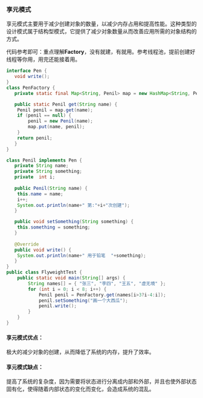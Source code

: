 ### 享元模式

享元模式主要用于减少创建对象的数量，以减少内存占用和提高性能。这种类型的设计模式属于结构型模式，它提供了减少对象数量从而改善应用所需的对象结构的方式。

代码参考即可：重点理解**Factory**，没有就建，有就用。参考线程池，提前创建好线程等你用，用完还能接着用。

```java
interface Pen {
   void write();
}
class PenFactory {
   private static final Map<String, Penil> map = new HashMap<String, Penil>();

   public static Penil get(String name) {
   	Penil penil = map.get(name);
   	if (penil == null) {
   		penil = new Penil(name);
   		map.put(name, penil);
   	}
   	return penil;
   }
}

class Penil implements Pen {
   private String name;
   private String something; 
   private  int i;
   
   public Penil(String name) {
   	this.name = name;
   	i++;
   	System.out.println(name+" 第:"+i+"次创建");
   }

   public void setSomething(String something) {
   	this.something = something;
   }
   
   @Override
   public void write() {
   	System.out.println(name+" 用于铅笔  "+something);
   }
}
public class FlyweightTest {
	public static void main(String[] args) {
		String names[] = { "张三", "李四", "王五", "虚无境" };
		for (int i = 0; i < 8; i++) {
			Penil penil = PenFactory.get(names[i>3?i-4:i]);
			penil.setSomething("画一个大西瓜");
			penil.write();
		}
	}
}
```

#### **享元模式优点：**

极大的减少对象的创建，从而降低了系统的内存，提升了效率。

#### **享元模式缺点：**

提高了系统的复杂度，因为需要将状态进行分离成内部和外部，并且也使外部状态固有化，使得随着内部状态的变化而变化，会造成系统的混乱。